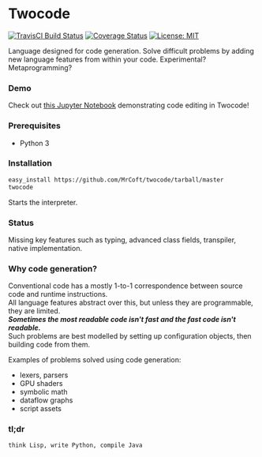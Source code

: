 # Twocode
[![TravisCI Build Status](https://api.travis-ci.org/MrCoft/twocode.svg?branch=revival)](https://travis-ci.org/MrCoft/twocode)
[![Coverage Status](https://coveralls.io/repos/github/MrCoft/xprmind/badge.svg?branch=revival)](https://coveralls.io/github/MrCoft/xprmind?branch=revival)
[![License: MIT](https://img.shields.io/badge/License-MIT-yellow.svg)](LICENSE.md)

Language designed for code generation. Solve difficult problems by adding new language features from within your code.
Experimental? Metaprogramming?

### Demo
Check out [this Jupyter Notebook](notebooks/codeedit.ipynb) demonstrating code editing in Twocode!

### Prerequisites
* Python 3

### Installation
```bash
easy_install https://github.com/MrCoft/twocode/tarball/master
twocode
```
Starts the interpreter.

### Status
Missing key features such as typing, advanced class fields, transpiler, native implementation.

### Why code generation?
Conventional code has a mostly 1-to-1 correspondence between source code and runtime instructions.\
All language features abstract over this, but unless they are programmable, they are limited.\
**_Sometimes the most readable code isn't fast and the fast code isn't readable._**\
Such problems are best modelled by setting up configuration objects, then building code from them.

Examples of problems solved using code generation:

* lexers, parsers
* GPU shaders
* symbolic math
* dataflow graphs
* script assets

### tl;dr
`think Lisp, write Python, compile Java`
